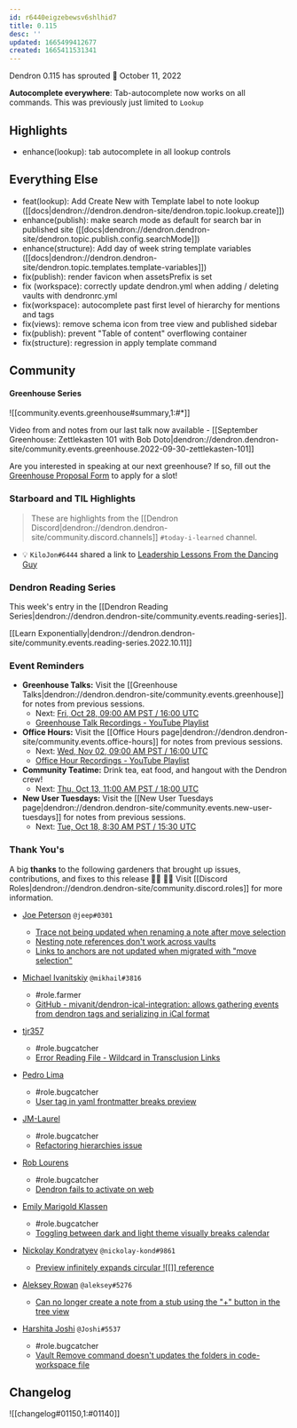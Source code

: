 ```yaml
---
id: r6440eigzebewsv6shlhid7
title: 0.115
desc: ''
updated: 1665499412677
created: 1665411531341
---
```


Dendron 0.115 has sprouted  🌱
October 11, 2022

**Autocomplete everywhere**: Tab-autocomplete now works on all commands. This was previously just limited to `Lookup`


## Highlights

- enhance(lookup): tab autocomplete in all lookup controls

## Everything Else

- feat(lookup): Add Create New with Template label to note lookup ([[docs|dendron://dendron.dendron-site/dendron.topic.lookup.create]])
- enhance(publish): make search mode as default for search bar in published site ([[docs|dendron://dendron.dendron-site/dendron.topic.publish.config.searchMode]])
- enhance(structure): Add day of week string template variables ([[docs|dendron://dendron.dendron-site/dendron.topic.templates.template-variables]])
- fix(publish): render favicon when assetsPrefix is set
- fix (workspace): correctly update dendron.yml when adding / deleting vaults with dendronrc.yml
- fix(workspace): autocomplete past first level of hierarchy for mentions and tags
- fix(views): remove schema icon from tree view and published sidebar
- fix(publish): prevent "Table of content" overflowing container
- fix(structure): regression in apply template command


## Community

#### Greenhouse Series

![[community.events.greenhouse#summary,1:#*]]

Video from and notes from our last talk now available - [[September Greenhouse: Zettlekasten 101 with Bob Doto|dendron://dendron.dendron-site/community.events.greenhouse.2022-09-30-zettlekasten-101]]

Are you interested in speaking at our next greenhouse? If so, fill out the [Greenhouse Proposal Form](https://airtable.com/shrHMMl1NwefpM689?prefill_SurveyName=GreenhouseProposal&hide_SurveyName=true) to apply for a slot!

### Starboard and TIL Highlights

> These are highlights from the [[Dendron Discord|dendron://dendron.dendron-site/community.discord.channels]] `#today-i-learned` channel.

- 💡 `KiloJon#6444` shared a link to [Leadership Lessons From the Dancing Guy](https://kottke.org/13/05/leadership-lessons-from-the-dancing-guy)

### Dendron Reading Series

This week's entry in the [[Dendron Reading Series|dendron://dendron.dendron-site/community.events.reading-series]].

[[Learn Exponentially|dendron://dendron.dendron-site/community.events.reading-series.2022.10.11]]


### Event Reminders

- **Greenhouse Talks:** Visit the [[Greenhouse Talks|dendron://dendron.dendron-site/community.events.greenhouse]] for notes from previous sessions.
    - Next: [Fri, Oct 28, 09:00 AM PST / 16:00 UTC](https://link.dendron.so/luma)
    - [Greenhouse Talk Recordings - YouTube Playlist](https://link.dendron.so/greenhouse)
- **Office Hours:** Visit the [[Office Hours page|dendron://dendron.dendron-site/community.events.office-hours]] for notes from previous sessions.
    - Next: [Wed, Nov 02, 09:00 AM PST / 16:00 UTC](https://link.dendron.so/luma)
    - [Office Hour Recordings - YouTube Playlist](https://link.dendron.so/6yPa)
- **Community Teatime:** Drink tea, eat food, and hangout with the Dendron crew!
    - Next: [Thu, Oct 13, 11:00 AM PST / 18:00 UTC](https://link.dendron.so/luma)
- **New User Tuesdays:** Visit the [[New User Tuesdays page|dendron://dendron.dendron-site/community.events.new-user-tuesdays]] for notes from previous sessions.
    - Next: [Tue, Oct 18, 8:30 AM PST / 15:30 UTC](https://link.dendron.so/luma)


### Thank You's

A big **thanks** to the following gardeners that brought up issues, contributions, and fixes to this release :man_farmer: :woman_farmer: 
Visit [[Discord Roles|dendron://dendron.dendron-site/community.discord.roles]] for more information.

- [Joe Peterson](https://github.com/jeep) `@jeep#0301`
  - [Trace not being updated when renaming a note after move selection](https://github.com/dendronhq/dendron/issues/3611)
  - [Nesting note references don't work across vaults](https://github.com/dendronhq/dendron/issues/3613)
  - [Links to anchors are not updated when migrated with "move selection"](https://github.com/dendronhq/dendron/issues/3644)
  
- [Michael Ivanitskiy](https://github.com/mivanit) `@mikhail#3816`
  - #role.farmer
  - [GitHub - mivanit/dendron-ical-integration: allows gathering events from dendron tags and serializing in iCal format](https://github.com/mivanit/dendron-ical-integration)
  
- [tjr357](https://github.com/tjr357)
  - #role.bugcatcher
  - [Error Reading File - Wildcard in Transclusion Links](https://github.com/dendronhq/dendron/issues/3612)

- [Pedro Lima](https://github.com/pedrolimasi)
  - #role.bugcatcher
  - [User tag in yaml frontmatter breaks preview](https://github.com/dendronhq/dendron/issues/3614)
  
- [JM-Laurel](https://github.com/JM-Laurel)
  - #role.bugcatcher
  - [Refactoring hierarchies issue](https://github.com/dendronhq/dendron/issues/3622)

- [Rob Lourens](https://github.com/roblourens)
  - #role.bugcatcher
  - [Dendron fails to activate on web](https://github.com/dendronhq/dendron/issues/3626)

- [Emily Marigold Klassen](https://github.com/forivall)
  - #role.bugcatcher
  - [Toggling between dark and light theme visually breaks calendar](https://github.com/dendronhq/dendron/issues/3633)

- [Nickolay Kondratyev](https://github.com/nickolay-kondratyev) `@nickolay-kond#9861`
  - [Preview infinitely expands circular ![[]] reference](https://github.com/dendronhq/dendron/issues/3635)

- [Aleksey Rowan](https://github.com/aleksey-rowan) `@aleksey#5276`
  - [Can no longer create a note from a stub using the "+" button in the tree view](https://github.com/dendronhq/dendron/issues/3643)

- [Harshita Joshi](https://github.com/Harshita-mindfire) `@Joshi#5537`
  - #role.bugcatcher
  - [Vault Remove command doesn't updates the folders in code-workspace file](https://github.com/dendronhq/dendron/issues/3648)

## Changelog
![[changelog#01150,1:#01140]]
